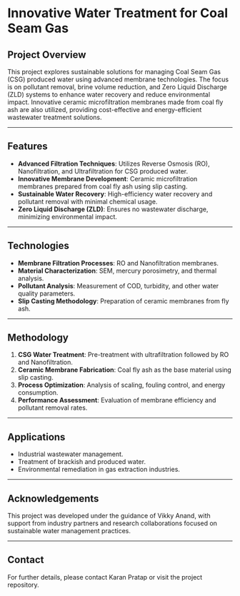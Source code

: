 
# Innovative Water Treatment for Coal Seam Gas

## Project Overview
This project explores sustainable solutions for managing Coal Seam Gas (CSG) produced water using advanced membrane technologies. The focus is on pollutant removal, brine volume reduction, and Zero Liquid Discharge (ZLD) systems to enhance water recovery and reduce environmental impact. Innovative ceramic microfiltration membranes made from coal fly ash are also utilized, providing cost-effective and energy-efficient wastewater treatment solutions.

---

## Features
- **Advanced Filtration Techniques**: Utilizes Reverse Osmosis (RO), Nanofiltration, and Ultrafiltration for CSG produced water.
- **Innovative Membrane Development**: Ceramic microfiltration membranes prepared from coal fly ash using slip casting.
- **Sustainable Water Recovery**: High-efficiency water recovery and pollutant removal with minimal chemical usage.
- **Zero Liquid Discharge (ZLD)**: Ensures no wastewater discharge, minimizing environmental impact.

---

## Technologies
- **Membrane Filtration Processes**: RO and Nanofiltration membranes.
- **Material Characterization**: SEM, mercury porosimetry, and thermal analysis.
- **Pollutant Analysis**: Measurement of COD, turbidity, and other water quality parameters.
- **Slip Casting Methodology**: Preparation of ceramic membranes from fly ash.

---

## Methodology
1. **CSG Water Treatment**: Pre-treatment with ultrafiltration followed by RO and Nanofiltration.
2. **Ceramic Membrane Fabrication**: Coal fly ash as the base material using slip casting.
3. **Process Optimization**: Analysis of scaling, fouling control, and energy consumption.
4. **Performance Assessment**: Evaluation of membrane efficiency and pollutant removal rates.

---

## Applications
- Industrial wastewater management.
- Treatment of brackish and produced water.
- Environmental remediation in gas extraction industries.

---

## Acknowledgements
This project was developed under the guidance of Vikky Anand, with support from industry partners and research collaborations focused on sustainable water management practices.

---

## Contact
For further details, please contact Karan Pratap or visit the project repository.
